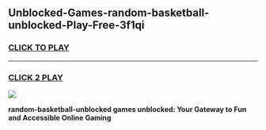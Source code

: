 
## Unblocked-Games-random-basketball-unblocked-Play-Free-3f1qi
<h3>
<a href="https://premium76.site?title=random-basketball-unblocked&ref=23A">CLICK TO PLAY</a></h3>
<hr>

<h3>
<a href="https://premium76.site?title=random-basketball-unblocked&ref=23A">CLICK 2 PLAY</a>
  
</h3>

<a href="https://premium76.site?title=random-basketball-unblocked&ref=23A"><img src="https://clearcache.store/games.png"></a>


**random-basketball-unblocked games unblocked: Your Gateway to Fun and Accessible Online Gaming**
